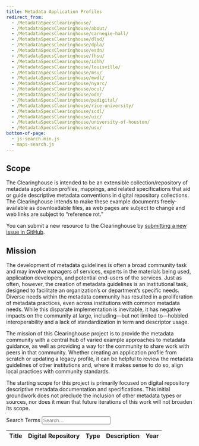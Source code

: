 ```yaml
---
title: Metadata Application Profiles
redirect_from:
  - /MetadataSpecsClearinghouse/
  - /MetadataSpecsClearinghouse/about/
  - /MetadataSpecsClearinghouse/carnegie-hall/
  - /MetadataSpecsClearinghouse/dlsd/
  - /MetadataSpecsClearinghouse/dpla/
  - /MetadataSpecsClearinghouse/esdn/
  - /MetadataSpecsClearinghouse/fhsu/
  - /MetadataSpecsClearinghouse/idhh/
  - /MetadataSpecsClearinghouse/louisville/
  - /MetadataSpecsClearinghouse/msu/
  - /MetadataSpecsClearinghouse/mwdl/
  - /MetadataSpecsClearinghouse/nyarc/
  - /MetadataSpecsClearinghouse/ocul/
  - /MetadataSpecsClearinghouse/odn/
  - /MetadataSpecsClearinghouse/padigital/
  - /MetadataSpecsClearinghouse/rice-university/
  - /MetadataSpecsClearinghouse/scdl/
  - /MetadataSpecsClearinghouse/uic/
  - /MetadataSpecsClearinghouse/university-of-houston/
  - /MetadataSpecsClearinghouse/usu/
bottom-of-page:
  - js-search.min.js
  - maps-search.js
---
```


Scope
-----

The Clearinghouse is intended to be an extensible collection/repository of metadata application profiles, mappings, and related specifications that aid or guide descriptive metadata conventions in digital repository collections. The Clearinghouse intends to make these example documents freely-available as downloadable files, as web pages are subject to change and web links are subject to “reference rot.”

You can submit a new resource to the Clearinghouse by [submitting a new issue in GitHub](https://github.com/DLFMetadataAssessment/DLFMetadataAssessment.github.io/issues/new?assignees=&labels=MAP+Clearinghouse+submission&projects=&template=metadata-resource-submission.md&title=New+MAP+Clearinghouse+resource).

Mission
-------

The development of metadata guidelines is often a broad community task and may involve managers of services, experts in the materials being used, application developers, and potential end-users of the services. Just as often, however, the creation of metadata guidelines is an institutional task, designed to facilitate an organization’s or department’s specific needs. Diverse needs within the metadata community has resulted in a proliferation of metadata practices, even across institutions with common metadata needs. While this disparate implementation is inevitable, it has negative impacts on the community at large, including—but not limited to—hobbled interoperability and a lack of standardization in term and descriptor usage.

The mission of this Clearinghouse project is to provide the metadata community with a central hub of varied example approaches to metadata guidance, as well as providing a way for the community to share work with peers in that community. Whether creating an application profile from scratch or updating a legacy profile, it can be helpful to review the metadata guidelines of other institutions and, where it makes sense to do so, align local practices with community standards.

The starting scope for this project is primarily focused on digital repository descriptive metadata documentation and specifications. This initial groundwork does not preclude the inclusion of other metadata types or sources, nor does it mean that future iterations of this work will not broaden its scope.

<form class="search">
  <div class="search-lo lo">
    <div class="lo-c lo-maxgrow">
      <label for="searchInput" class="sr-only">Search Terms</label>
      <input type="search" id="searchInput" class="search-txt" placeholder="Search…">
    </div>
  </div>
</form>
<table id="indexedMAPsTable">
  <thead>
    <tr>
      <th>Title</th>
      <th>Digital Repository</th>
      <th>Type</th>
      <th>Description</th>
      <th>Year</th>
    </tr>
  </thead>
  <tbody>
  </tbody>
</table>
